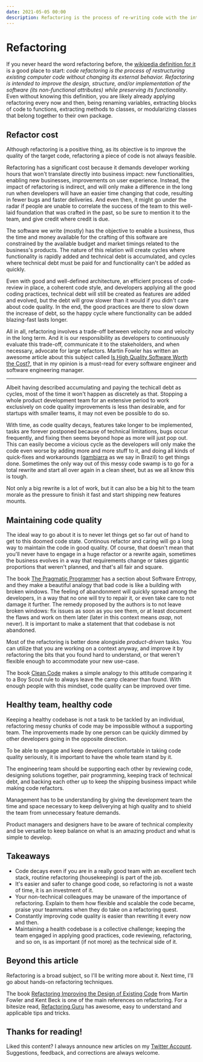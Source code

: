 ```yaml
---
date: 2021-05-05 00:00
description: Refactoring is the process of re-writing code with the intent of improving its quality without changing its external behavior. It is a constant effort that an engineering team has to make to keep or improve code quality. This post summarizes a lot of what I learned by refactoring both huge and tiny pieces of the [iFood](https://apps.apple.com/br/app/ifood-delivery-de-comida/id483017239) app.
---
```

# Refactoring

If you never heard the word refactoring before, the [wikipedia definition for it](https://en.wikipedia.org/wiki/Code_refactoring) is a good place to start: *code refactoring is the process of restructuring existing computer code without changing its external behavior. Refactoring is intended to improve the design, structure, and/or implementation of the software (its non-functional attributes) while preserving its functionality*. Even without knowing this definition, you are likely already applying refactoring every now and then, being renaming variables, extracting blocks of code to functions, extracting methods to classes, or modularizing classes that belong together to their own package.

## Refactor cost

Although refactoring is a positive thing, as its objective is to improve the quality of the target code, refactoring a piece of code is not always feasible.

Refactoring has a significant cost because it demands developer working hours that won't translate directly into business impact: new functionalities, enabling new businesses, improvements on user experience. Instead, the impact of refactoring is indirect, and will only make a difference in the long run when developers will have an easier time changing that code, resulting in fewer bugs and faster deliveries. And even then, it might go under the radar if people are unable to correlate the success of the team to this well-laid foundation that was crafted in the past, so be sure to mention it to the team, and give credit where credit is due.

The software we write (mostly) has the objective to enable a business, thus the time and money available for the crafting of this software are constrained by the available budget and market timings related to the business's products. The nature of this relation will create cycles where functionality is rapidly added and technical debt is accumulated, and cycles where technical debt must be paid for and functionality can't be added as quickly.

Even with good and well-defined architecture, an efficient process of code-review in place, a coherent code style, and developers applying all the good coding practices, technical debt will still be created as features are added and evolved, but the debt will grow slower than it would if you didn't care about code quality. In the end, the good practices are there to slow down the increase of debt, so the happy cycle where functionality can be added blazing-fast lasts longer.

All in all, refactoring involves a trade-off between velocity now and velocity in the long term. And it is our responsibility as developers to continuously evaluate this trade-off, communicate it to the stakeholders, and when necessary, advocate for large refactors. Martin Fowler has written an awesome article about this subject called [Is High Quality Software Worth the Cost?](https://www.martinfowler.com/articles/is-quality-worth-cost.html), that in my opinion is a must-read for every software engineer and software engineering manager.

---

Albeit having described accumulating and paying the techicall debt as cycles, most of the time it won't happen as discretely as that. Stopping a whole product development team for an extensive period to work exclusively on code quality improvements is less than desirable, and for startups with smaller teams, it may not even be possible to do so.

With time, as code quality decays, features take longer to be implemented, tasks are forever postponed because of technical limitations, bugs occur frequently, and fixing then seems beyond hope as more will just pop out. This can easily become a vicious cycle as the developers will only make the code even worse by adding more and more stuff to it, and doing all kinds of quick-fixes and workarounds ([gambiarra](https://www.urbandictionary.com/define.php?term=Gambiarra) as we say in Brazil) to get things done. Sometimes the only way out of this messy code swamp is to go for a total rewrite and start all over again in a clean sheet, but as we all know this is tough.

Not only a big rewrite is a lot of work, but it can also be a big hit to the team morale as the pressure to finish it fast and start shipping new features mounts.

## Maintaining code quality

The ideal way to go about it is to never let things get so far out of hand to get to this doomed code state. Continous refactor and caring will go a long way to maintain the code in good quality. Of course, that doesn't mean that you'll never have to engage in a huge refactor or a rewrite again, sometimes the business evolves in a way that requirements change or takes gigantic proportions that weren't planned, and that's all fair and square.

The book [The Pragmatic Programmer](https://www.amazon.com/Pragmatic-Programmer-journey-mastery-Anniversary/dp/0135957052) has a section about Software Entropy, and they make a beautiful analogy that bad code is like a building with broken windows. The feeling of abandonment will quickly spread among the developers, in a way that no one will try to repair it, or even take care to not damage it further. The remedy proposed by the authors is to not leave broken windows: fix issues as soon as you see them, or at least document the flaws and work on them later (later in this context means *asap*, not never). It is important to make a statement that that codebase is not abandoned.

Most of the refactoring is better done alongside *product-driven* tasks. You can utilize that you are working on a context anyway, and improve it by refactoring the bits that you found hard to understand, or that weren't flexible enough to accommodate your new use-case.

The book [Clean Code](https://www.amazon.com/Clean-Code-Handbook-Software-Craftsmanship/dp/0132350882) makes a simple analogy to this attitude comparing it to a Boy Scout rule to always leave the camp cleaner than found. With enough people with this mindset, code quality can be improved over time.

## Healthy team, healthy code

Keeping a healthy codebase is not a task to be tackled by an individual, refactoring messy chunks of code may be impossible without a supporting team. The improvements made by one person can be quickly dimmed by other developers going in the opposite direction.

To be able to engage and keep developers comfortable in taking code quality seriously, it is important to have the whole team stand by it. 

The engineering team should be supporting each other by reviewing code, designing solutions together, pair programming, keeping track of technical debt, and backing each other up to keep the shipping business impact while making code refactors.

Management has to be understanding by giving the development team the time and space necessary to keep deliverying at high quality and to shield the team from unnecessary feature demands.

Product managers and designers have to be aware of technical complexity and be versatile to keep balance on what is an amazing product and what is simple to develop.

## Takeaways

- Code decays even if you are in a really good team with an excellent tech stack, routine refactoring (housekeeping) is part of the job.
- It's easier and safer to change good code, so refactoring is not a waste of time, it is an investment of it.
- Your non-technical colleagues may be unaware of the importance of refactoring. Explain to them how flexible and scalable the code became, praise your teammates when they do take on a refactoring quest.
- Constantly improving code quality is easier than rewriting it every now and then.
- Maintaining a health codebase is a collective challenge; keeping the team engaged in applying good practices, code reviewing, refactoring, and so on, is as important (if not more) as the technical side of it.

## Beyond this article

Refactoring is a broad subject, so I'll be writing more about it. Next time, I'll go about hands-on refactoring techniques.

The book [Refactoring Improving the Design of Existing Code](https://martinfowler.com/books/refactoring.html) from Martin Fowler and Kent Beck is one of the main references on refactoring. For a bitesize read, [Refactoring Guru](https://refactoring.guru/refactoring) has awesome, easy to understand and applicable tips and tricks.

## Thanks for reading!

Liked this content? I always announce new articles on my [Twitter Account](https://twitter.com/oliveira__lucas). Suggestions, feedback, and corrections are always welcome.